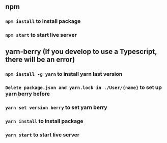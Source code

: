 ## npm
### `npm install` to install package
### `npm start` to start live server

## yarn-berry (If you develop to use a Typescript, there will be an error)
### `npm install -g yarn` to install yarn last version
### `Delete package.json and yarn.lock in ./User/{name}` to set up yarn berry before
### `yarn set version berry` to set yarn berry
### `yarn install` to install package
### `yarn start` to start live server

